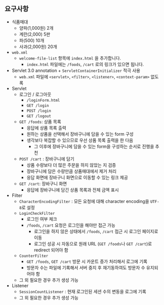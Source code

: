 ## 요구사항


* 식품매대
    * 양파(1,000원) 2개
    * 계란(2,000) 5판
    * 파(500) 10개
    * 사과(2,000원) 20개
* `web.xml`
    * `welcome-file-list` 항목에 `index.html` 을 추가합니다.
        * `index.html` 파일에는 `/foods`, `/cart` 로의 링크가 있으면 됩니다.
* Servlet 3.0 annotation + `ServletContainerInitializer` 적극 사용
    * `web.xml` 파일에 `<servlet>`, `<filter>`, `<listener>`, `<context-param>` 없도록
* Servlet
    * 로그인 / 로그아웃
        * `/loginForm.html`
        * `GET /login`
        * `POST /login`
        * `GET /logout`
    * `GET /foods`: 상품 목록
        * 응답에 상품 목록 출력
        * 원하는 상품을 선택해서 장바구니에 담을 수 있는 form 구성
        * 생각보다 복잡할 수 있으므로 우선 상품 목록 출력을 한 다음
            * 그 이후에 장바구니에 담을 수 있는 form을 구성하는 순서로 진행을 추천
    * `POST /cart` : 장바구니에 담기
        * 상품 수량보다 더 많은 주문을 하지 않았는 지 검증
        * 장바구니에 담은 수량만큼 상품매대에서 제거 처리
        * 응답 화면에 장바구니 화면으로 이동할 수 있는 링크 제공
    * `GET /cart`: 장바구니 화면
        * 응답에 장바구니에 담긴 상품 목록과 전체 금액 표시
* Filter
    * `CharacterEncodingFilter` : 모든 요청에 대해 character encoding을 `UTF-8`로 설정
    * `LoginCheckFilter`
        * 로그인 여부 체크
        * `/foods`, `/cart` 요청은 로그인을 해야만 접근 가능
            * 로그인을 하지 않은 상태에서 `/foods`, `/cart` 접근 시 로그인 페이지로 이동
            * 로그인 성공 시 자동으로 원래 URL (`GET /foods`나 `GET /cart`)로 redirect 되어야 함
    * `CounterFilter`
        * `GET /foods`, `GET /cart` 방문 시 카운트 증가 처리해서 로그에 기록
        * 방문자 수는 파일에 기록해서 서버 중지 후 재기동하여도 방문자 수 유지되어야 함
    * 그 외 필요한 경우 추가 생성 가능
* Listener
    * `SessionCountListener` : 현재 로그인된 세션 수의 변동을 로그에 기록
    * 그 외 필요한 경우 추가 생성 가능